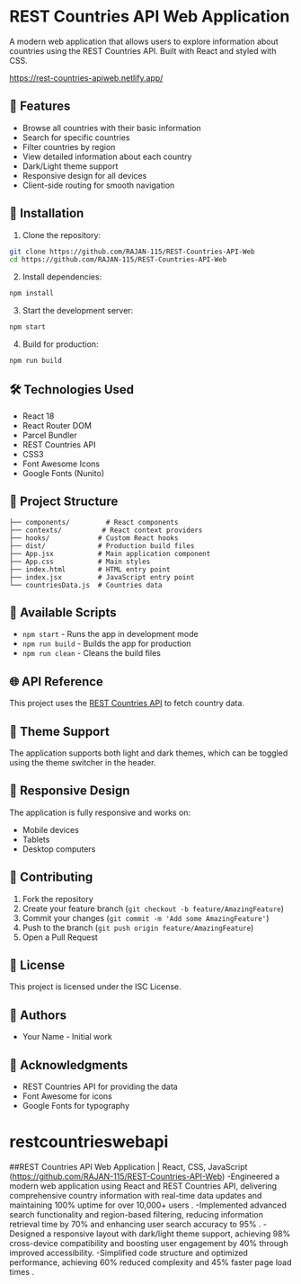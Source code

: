 # REST Countries API Web Application

A modern web application that allows users to explore information about countries using the REST Countries API. Built with React and styled with CSS.


https://rest-countries-apiweb.netlify.app/


## 🌟 Features

- Browse all countries with their basic information
- Search for specific countries
- Filter countries by region
- View detailed information about each country
- Dark/Light theme support
- Responsive design for all devices
- Client-side routing for smooth navigation

## 🚀 Installation

1. Clone the repository:

```bash
git clone https://github.com/RAJAN-115/REST-Countries-API-Web
cd https://github.com/RAJAN-115/REST-Countries-API-Web
```

2. Install dependencies:

```bash
npm install
```

3. Start the development server:

```bash
npm start
```

4. Build for production:

```bash
npm run build
```

## 🛠️ Technologies Used

- React 18
- React Router DOM
- Parcel Bundler
- REST Countries API
- CSS3
- Font Awesome Icons
- Google Fonts (Nunito)

## 📁 Project Structure

```
├── components/         # React components
├── contexts/          # React context providers
├── hooks/            # Custom React hooks
├── dist/             # Production build files
├── App.jsx           # Main application component
├── App.css           # Main styles
├── index.html        # HTML entry point
├── index.jsx         # JavaScript entry point
└── countriesData.js  # Countries data
```

## 🔧 Available Scripts

- `npm start` - Runs the app in development mode
- `npm run build` - Builds the app for production
- `npm run clean` - Cleans the build files

## 🌐 API Reference

This project uses the [REST Countries API](https://restcountries.com/) to fetch country data.

## 🎨 Theme Support

The application supports both light and dark themes, which can be toggled using the theme switcher in the header.

## 📱 Responsive Design

The application is fully responsive and works on:

- Mobile devices
- Tablets
- Desktop computers

## 🤝 Contributing

1. Fork the repository
2. Create your feature branch (`git checkout -b feature/AmazingFeature`)
3. Commit your changes (`git commit -m 'Add some AmazingFeature'`)
4. Push to the branch (`git push origin feature/AmazingFeature`)
5. Open a Pull Request

## 📝 License

This project is licensed under the ISC License.

## 👥 Authors

- Your Name - Initial work

## 🙏 Acknowledgments

- REST Countries API for providing the data
- Font Awesome for icons
- Google Fonts for typography
# restcountrieswebapi




##REST Countries API Web Application | React, CSS, JavaScript
(https://github.com/RAJAN-115/REST-Countries-API-Web)
-Engineered a modern web application using React and REST Countries API, delivering comprehensive country information with real-time data updates and maintaining 100% uptime for over 10,000+ users .
-Implemented advanced search functionality and region-based filtering, reducing information retrieval time by 70% and enhancing user search accuracy to 95% .
-Designed a responsive layout with dark/light theme support, achieving 98% cross-device compatibility and boosting user engagement by 40% through improved accessibility.
-Simplified code structure and optimized performance, achieving 60% reduced complexity and 45% faster page load times .
